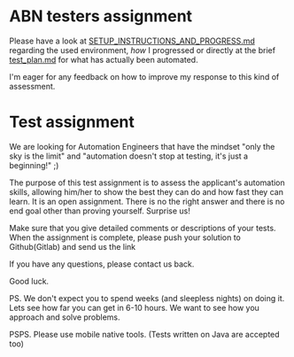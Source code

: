 # ABN testers assignment

Please have a look at [SETUP_INSTRUCTIONS_AND_PROGRESS.md](SETUP_INSTRUCTIONS_AND_PROGRESS.md) regarding the used environment, _how_ I progressed 
or directly at the brief [test_plan.md](test_plan.md) for what has actually been automated.

I'm eager for any feedback on how to improve my response to this kind of assessment.  

# Test assignment

We are looking for Automation Engineers that have the mindset "only the sky is the limit" and "automation doesn't stop at testing, it's just a beginning!" ;)

The purpose of this test assignment is to assess the applicant's automation skills, allowing him/her to show the best they can do and how fast they can learn.
It is an open assignment. There is no the right answer and there is no end goal other than proving yourself. Surprise us!

Make sure that you give detailed comments or descriptions of your tests.
When the assignment is complete, please push your solution to Github(Gitlab) and send us the link 

If you have any questions, please contact us back.

Good luck.

PS. We don't expect you to spend weeks (and sleepless nights) on doing it. Lets see how far you can get in 6-10 hours. We want to see how you approach and solve problems.

PSPS. Please use mobile native tools. (Tests written on Java are accepted too)


